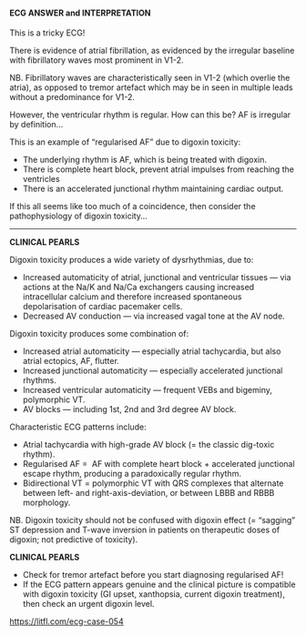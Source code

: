 #### ECG ANSWER and INTERPRETATION

This is a tricky ECG!

There is evidence of atrial fibrillation, as evidenced by the irregular baseline with fibrillatory waves most prominent in V1-2.

NB. Fibrillatory waves are characteristically seen in V1-2 (which overlie the atria), as opposed to tremor artefact which may be in seen in multiple leads without a predominance for V1-2. 

However, the ventricular rhythm is regular. How can this be? AF is irregular by definition…

This is an example of “regularised AF” due to digoxin toxicity:
* The underlying rhythm is AF, which is being treated with digoxin. 
* There is complete heart block, prevent atrial impulses from reaching the ventricles
* There is an accelerated junctional rhythm maintaining cardiac output.

If this all seems like too much of a coincidence, then consider the pathophysiology of digoxin toxicity…

---------------

**CLINICAL PEARLS**

Digoxin toxicity produces a wide variety of dysrhythmias, due to:
* Increased automaticity of atrial, junctional and ventricular tissues — via actions at the Na/K and Na/Ca exchangers causing increased intracellular calcium and therefore increased spontaneous depolarisation of cardiac pacemaker cells. 
* Decreased AV conduction — via increased vagal tone at the AV node.

Digoxin toxicity produces some combination of:
* Increased atrial automaticity — especially atrial tachycardia, but also atrial ectopics, AF, flutter. 
* Increased junctional automaticity — especially accelerated junctional rhythms. 
* Increased ventricular automaticity — frequent VEBs and bigeminy, polymorphic VT.
* AV blocks — including 1st, 2nd and 3rd degree AV block. 

Characteristic ECG patterns include:
* Atrial tachycardia with high-grade AV block (= the classic dig-toxic rhythm).
* Regularised AF =  AF with complete heart block + accelerated junctional escape rhythm, producing a paradoxically regular rhythm.
* Bidirectional VT = polymorphic VT with QRS complexes that alternate between left- and right-axis-deviation, or between LBBB and RBBB morphology.

NB. Digoxin toxicity should not be confused with digoxin effect (= “sagging” ST depression and T-wave inversion in patients on therapeutic doses of digoxin; not predictive of toxicity). 

**CLINICAL PEARLS** 

* Check for tremor artefact before you start diagnosing regularised AF! 
* If the ECG pattern appears genuine and the clinical picture is compatible with digoxin toxicity (GI upset, xanthopsia, current digoxin treatment), then check an urgent digoxin level. 

<https://litfl.com/ecg-case-054>
